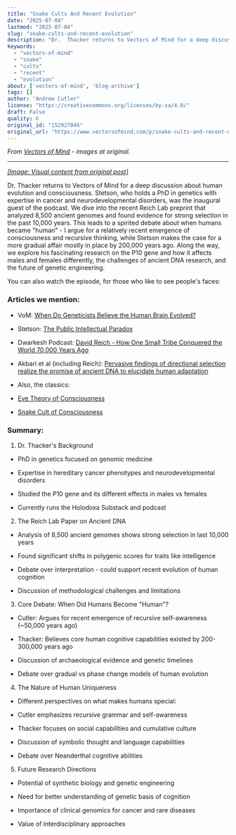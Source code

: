 ```yaml
---
title: "Snake Cults And Recent Evolution"
date: "2025-07-04"
lastmod: "2025-07-04"
slug: "snake-cults-and-recent-evolution"
description: "Dr.  Thacker returns to Vectors of Mind for a deep discussion about human evolution and consciousness. Stetson, who holds a PhD in genetics with expertise in cancer and neurodevelopmental disorders, w..."
keywords:
  - "vectors-of-mind"
  - "snake"
  - "cults"
  - "recent"
  - "evolution"
about: ['vectors-of-mind', 'blog-archive']
tags: []
author: "Andrew Cutler"
license: "https://creativecommons.org/licenses/by-sa/4.0/"
draft: False
quality: 6
original_id: "152927046"
original_url: "https://www.vectorsofmind.com/p/snake-cults-and-recent-evolution"
---
```

*From [Vectors of Mind](https://www.vectorsofmind.com/p/snake-cults-and-recent-evolution) - images at original.*

---

[*[Image: Visual content from original post]*](https://substackcdn.com/image/fetch/$s_!7jEs!,f_auto,q_auto:good,fl_progressive:steep/https%3A%2F%2Fsubstack-post-media.s3.amazonaws.com%2Fpublic%2Fimages%2F136d334f-e227-49f5-b3cb-e4b558622f83_1792x1024.heic)

Dr. Thacker returns to Vectors of Mind for a deep discussion about human evolution and consciousness. Stetson, who holds a PhD in genetics with expertise in cancer and neurodevelopmental disorders, was the inaugural guest of the podcast. We dive into the recent Reich Lab preprint that analyzed 8,500 ancient genomes and found evidence for strong selection in the past 10,000 years. This leads to a spirited debate about when humans became "human" - I argue for a relatively recent emergence of consciousness and recursive thinking, while Stetson makes the case for a more gradual affair mostly in place by 200,000 years ago. Along the way, we explore his fascinating research on the P10 gene and how it affects males and females differently, the challenges of ancient DNA research, and the future of genetic engineering.

You can also watch the episode, for those who like to see people's faces:

### Articles we mention:


 * VoM: [When Do Geneticists Believe the Human Brain Evolved?](https://www.vectorsofmind.com/p/when-do-geneticists-believe-the-human)

 * Stetson: [The Public Intellectual Paradox](https://stetson.substack.com/p/the-public-intellectual-paradox)

 * Dwarkesh Podcast: [David Reich - How One Small Tribe Conquered the World 70,000 Years Ago](https://www.dwarkeshpatel.com/p/david-reich)

 * Akbari et al (including Reich): [Pervasive findings of directional selection realize the promise of ancient DNA to elucidate human adaptation](https://www.biorxiv.org/content/10.1101/2024.09.14.613021v1.supplementary-material)

 * Also, the classics:

 * [Eve Theory of Consciousness](https://www.google.com/search?client=safari&rls=en&q=eve+theory+of+consciousness+v3&ie=UTF-8)

 * [Snake Cult of Consciousness](https://www.vectorsofmind.com/p/the-snake-cult-of-consciousness)




### Summary:


 1. Dr. Thacker's Background



 * PhD in genetics focused on genomic medicine

 * Expertise in hereditary cancer phenotypes and neurodevelopmental disorders

 * Studied the P10 gene and its different effects in males vs females

 * Currently runs the Holodoxa Substack and podcast



 2. The Reich Lab Paper on Ancient DNA



 * Analysis of 8,500 ancient genomes shows strong selection in last 10,000 years

 * Found significant shifts in polygenic scores for traits like intelligence

 * Debate over interpretation - could support recent evolution of human cognition

 * Discussion of methodological challenges and limitations



 3. Core Debate: When Did Humans Become "Human"?



 * Cutler: Argues for recent emergence of recursive self-awareness (~50,000 years ago)

 * Thacker: Believes core human cognitive capabilities existed by 200-300,000 years ago

 * Discussion of archaeological evidence and genetic timelines

 * Debate over gradual vs phase change models of human evolution



 4. The Nature of Human Uniqueness



 * Different perspectives on what makes humans special:

 * Cutler emphasizes recursive grammar and self-awareness

 * Thacker focuses on social capabilities and cumulative culture

 * Discussion of symbolic thought and language capabilities

 * Debate over Neanderthal cognitive abilities



 5. Future Research Directions



 * Potential of synthetic biology and genetic engineering

 * Need for better understanding of genetic basis of cognition

 * Importance of clinical genomics for cancer and rare diseases

 * Value of interdisciplinary approaches



